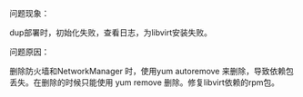  问题现象： 

dup部署时，初始化失败，查看日志，为libvirt安装失败。


问题原因：  

删除防火墙和NetworkManager 时，使用yum autoremove 来删除，导致依赖包丢失。在删除的时候只能使用 yum remove 删除。修复libvirt依赖的rpm包。
